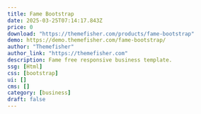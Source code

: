 ```yaml
---
title: Fame Bootstrap
date: 2025-03-25T07:14:17.843Z
price: 0
download: "https://themefisher.com/products/fame-bootstrap"
demo: https://demo.themefisher.com/fame-bootstrap/
author: "Themefisher"
author_link: "https://themefisher.com"
description: Fame free responsive business template.
ssg: [Html]
css: [bootstrap]
ui: []
cms: []
category: [business]
draft: false
---
```

